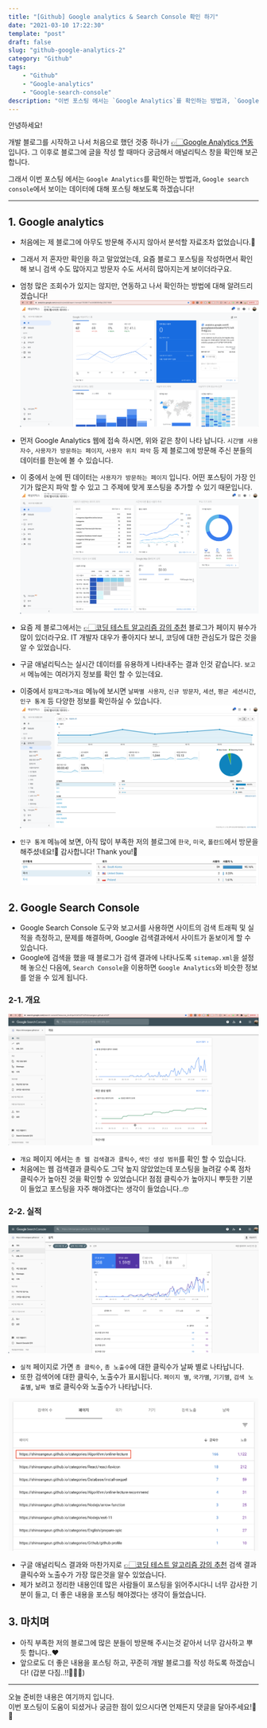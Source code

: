 ```yaml
---
title: "[Github] Google analytics & Search Console 확인 하기"
date: "2021-03-10 17:22:30"
template: "post"
draft: false
slug: "github-google-analytics-2"
category: "Github"
tags:
    - "Github"
    - "Google-analytics"
    - "Google-search-console"
description: "이번 포스팅 에서는 `Google Analytics`를 확인하는 방법과, `Google search console`에서 보이는 데이터에 대해 포스팅 해보도록 하겠습니다!"
---
```


안녕하세요!

개발 블로그를 시작하고 나서 처음으로 했던 것중 하나가 [👉🏻Google Analytics 연동](https://shinsangeun.github.io/categories/Github/github-google-analytics) 입니다.
그 이후로 블로그에 글을 작성 할 때마다 궁금해서 애널리틱스 창을 확인해 보곤 합니다.

그래서 이번 포스팅 에서는 `Google Analytics`를 확인하는 방법과, `Google search console`에서 보이는 데이터에 대해 포스팅 해보도록 하겠습니다!

-----
## 1. Google analytics
- 처음에는 제 블로그에 아무도 방문해 주시지 않아서 분석할 자료조차 없었습니다.🥲
- 그래서 저 혼자만 확인을 하고 말았었는데, 요즘 블로그 포스팅을 작성하면서 확인해 보니 검색 수도 많아지고 방문자 수도 서서히 많아지는게 보이더라구요.
- 엄청 많은 조회수가 있지는 않지만, 연동하고 나서 확인하는 방법에 대해 알려드리겠습니다!
![analytics-data](../../assets/images/google/google-analytics-data.png)

- 먼저 Google Analytics 웹에 접속 하시면, 위와 같은 창이 나타 납니다. `시간별 사용자수`, `사용자가 방문하는 페이지`, `사용자 위치 파악` 등 제 블로그에 방문해 주신 분들의 데이터를 한눈에 볼 수 있습니다.

- 이 중에서 눈에 띈 데이터는 `사용자가 방문하는 페이지` 입니다. 어떤 포스팅이 가장 인기가 많은지 파악 할 수 있고 그 주제에 맞게 포스팅을 추가할 수 있기 때문입니다.
![analytics-data2](../../assets/images/google/google-analytics-data2.png)
- 요즘 제 블로그에서는 [👉🏻코딩 테스트 알고리즘 강의 추천](https://shinsangeun.github.io/categories/Algorithm/online-lecture) 블로그가 페이지 뷰수가 많이 있더라구요. IT 개발자 대우가 좋아지다 보니, 코딩에 대한 관심도가 많은 것을 알 수 있었습니다.

- 구글 애널리틱스는 실시간 데이터를 유용하게 나타내주는 결과 인것 같습니다. `보고서` 메뉴에는 여러가지 정보를 확인 할 수 있는데요.
- 이중에서 `잠재고객>개요` 메뉴에 보시면 `날짜별 사용자`, `신규 방문자`, `세션`, `평균 세션시간`, `인구 통계` 등 다양한 정보를 확인하실 수 있습니다.
![analytics-data3](../../assets/images/google/google-analytics-data3.png)

- `인구 통계` 메뉴에 보면, 아직 많이 부족한 저의 블로그에 `한국`, `미국`, `폴란드`에서 방문을 해주셨네요!🧸 감사합니다! Thank you!🎉
![analytics-data4](../../assets/images/google/google-analytics-data4.png)
 
 
## 2. Google Search Console
- Google Search Console 도구와 보고서를 사용하면 사이트의 검색 트래픽 및 실적을 측정하고, 문제를 해결하며, Google 검색결과에서 사이트가 돋보이게 할 수 있습니다.
- Google에 검색을 했을 때 블로그가 검색 결과에 나타나도록 `sitemap.xml`을 설정해 놓으신 다음에, `Search Console`을 이용하면 `Google Analytics`와 비슷한 정보를 얻을 수 있게 됩니다.

### 2-1. 개요
![google-search-console](../../assets/images/google/google-search-console.png)
- `개요` 페이지 에서는 `총 웹 검색결과 클릭수`, `색인 생성 범위`를 확인 할 수 있습니다.
- 처음에는 웹 검색결과 클릭수도 그닥 높지 않았었는데 포스팅을 늘려갈 수록 점차 클릭수가 높아진 것을 확인할 수 있었습니다! 점점 클릭수가 높아지니 뿌듯한 기분이 들었고 포스팅을 자주 해야겠다는 생각이 들었습니다..🤓

### 2-2. 실적
![google-search-console2](../../assets/images/google/google-search-console2.png)
- `실적` 페이지로 가면 `총 클릭수`, `총 노출수`에 대한 클릭수가 날짜 별로 나타납니다.
- 또한 검색어에 대한 클릭수, 노출수가 표시됩니다. `페이지 별`, `국가별`, `기기별`, `검색 노출별`, `날짜 별`로 클릭수와 노출수가 나타납니다.

![google-search-console3](../../assets/images/google/google-search-console3.png)
- 구글 애널리틱스 결과와 마찬가지로  [👉🏻코딩 테스트 알고리즘 강의 추천](https://shinsangeun.github.io/categories/Algorithm/online-lecture) 검색 결과 클릭수와 노출수가 가장 많은것을 알수 있었습니다.
- 제가 보려고 정리한 내용인데 많은 사람들이 포스팅을 읽어주시다니 너무 감사한 기분이 들고, 더 좋은 내용을 포스팅 해야겠다는 생각이 들었습니다.


## 3. 마치며
- 아직 부족한 저의 블로그에 많은 분들이 방문해 주시는것 같아서 너무 감사하고 뿌듯 합니다..❤️
- 앞으로도 더 좋은 내용을 포스팅 하고, 꾸준히 개발 블로그를 작성 하도록 하겠습니다! (갑분 다짐..!!🙆🏻‍♀️)

-----

오늘 준비한 내용은 여기까지 입니다.  
이번 포스팅이 도움이 되셨거나 궁금한 점이 있으시다면 언제든지 댓글을 달아주세요!🤖✨